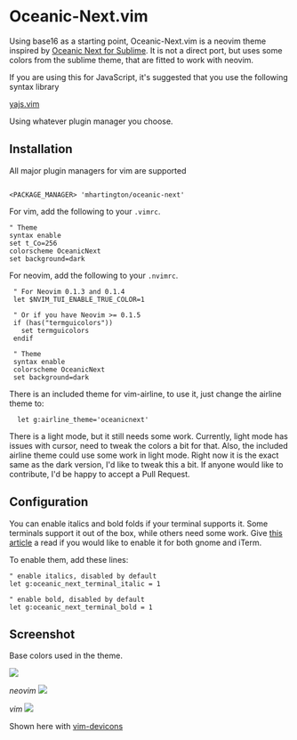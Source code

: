 # Oceanic-Next.vim


Using base16 as a starting point, Oceanic-Next.vim is a neovim theme inspired by [Oceanic Next for Sublime](https://github.com/voronianski/oceanic-next-color-scheme). It is not a direct port, but uses some colors from the sublime theme, that are fitted to work with neovim.


If you are using this for JavaScript, it's suggested that you use the following syntax library

 [yajs.vim](https://github.com/othree/yajs.vim)


 Using whatever plugin manager you choose.

## Installation

All major plugin managers for vim are supported

 ```vim

 <PACKAGE_MANAGER> 'mhartington/oceanic-next'
 ```


For vim, add the following to your `.vimrc`.

 ```viml
 " Theme
 syntax enable
 set t_Co=256
 colorscheme OceanicNext
 set background=dark
 ```

For neovim, add the following to your `.nvimrc`.

```viml
 " For Neovim 0.1.3 and 0.1.4
 let $NVIM_TUI_ENABLE_TRUE_COLOR=1

 " Or if you have Neovim >= 0.1.5
 if (has("termguicolors"))
   set termguicolors
 endif

 " Theme
 syntax enable
 colorscheme OceanicNext
 set background=dark
```

There is an included theme for vim-airline, to use it, just change the airline theme to:

```
  let g:airline_theme='oceanicnext'
```

 There is a light mode, but it still needs some work.
 Currently, light mode has issues with cursor, need to tweak the colors a bit for that.
 Also, the included airline theme could use some work in light mode. Right now it is the exact same as the dark version, I'd like to tweak this a bit.
 If anyone would like to contribute, I'd be happy to accept a Pull Request.

## Configuration

You can enable italics and bold folds if your terminal supports it. Some terminals support it out of the box, while others need some work. Give [this article](http://bruinsslot.jp/2016/05/29/how-to-enable-true-color-for-neovim-tmux-and-gnome-terminal/) a read if you would like to enable it for both gnome and iTerm.

To enable them, add these lines:

```vim
" enable italics, disabled by default
let g:oceanic_next_terminal_italic = 1

" enable bold, disabled by default
let g:oceanic_next_terminal_bold = 1
```

## Screenshot

Base colors used in the theme.

![](https://raw.githubusercontent.com/voronianski/oceanic-next-theme/master/colors.png)

_neovim_
![](https://raw.githubusercontent.com/mhartington/oceanic-next/master/oceanic-next-dark.nvim.png)


_vim_
![](https://raw.githubusercontent.com/mhartington/oceanic-next/master/oceanic-next-dark.vim.png)

Shown here with [vim-devicons](https://github.com/ryanoasis/vim-devicons)

